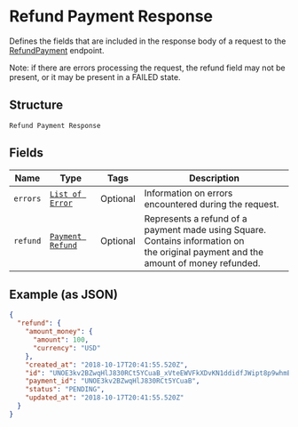 
# Refund Payment Response

Defines the fields that are included in the response body of
a request to the [RefundPayment](#endpoint-refunds-refundpayment) endpoint.

Note: if there are errors processing the request, the refund field may not be
present, or it may be present in a FAILED state.

## Structure

`Refund Payment Response`

## Fields

| Name | Type | Tags | Description |
|  --- | --- | --- | --- |
| `errors` | [`List of Error`](/doc/models/error.md) | Optional | Information on errors encountered during the request. |
| `refund` | [`Payment Refund`](/doc/models/payment-refund.md) | Optional | Represents a refund of a payment made using Square. Contains information on<br>the original payment and the amount of money refunded. |

## Example (as JSON)

```json
{
  "refund": {
    "amount_money": {
      "amount": 100,
      "currency": "USD"
    },
    "created_at": "2018-10-17T20:41:55.520Z",
    "id": "UNOE3kv2BZwqHlJ830RCt5YCuaB_xVteEWVFkXDvKN1ddidfJWipt8p9whmElKT5mZtJ7wZ",
    "payment_id": "UNOE3kv2BZwqHlJ830RCt5YCuaB",
    "status": "PENDING",
    "updated_at": "2018-10-17T20:41:55.520Z"
  }
}
```

